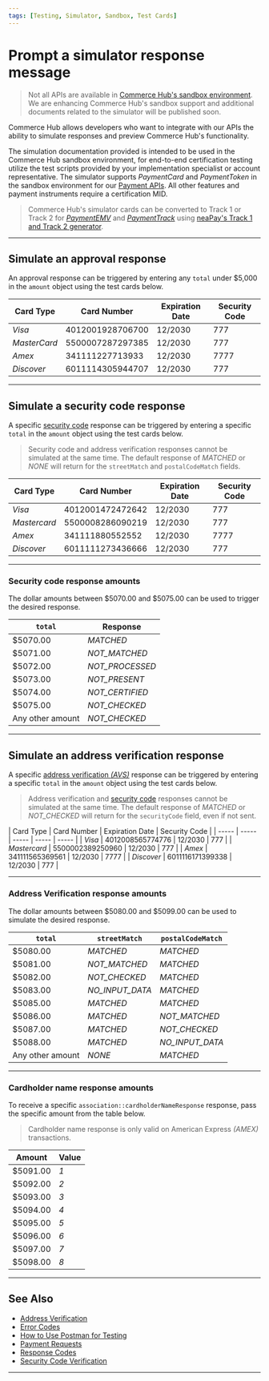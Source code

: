```yaml
---
tags: [Testing, Simulator, Sandbox, Test Cards] 
---
```


# Prompt a simulator response message

<!-- theme: danger -->
> Not all APIs are available in [Commerce Hub's sandbox environment](?path=docs/Resources/API-Documents/Use-Our-APIs.md). We are enhancing Commerce Hub's sandbox support and additional documents related to the simulator will be published soon.

Commerce Hub allows developers who want to integrate with our APIs the ability to simulate responses and preview Commerce Hub's functionality.

The simulation documentation provided is intended to be used in the Commerce Hub sandbox environment, for end-to-end certification testing utilize the test scripts provided by your implementation specialist or account representative. The simulator supports *PaymentCard* and *PaymentToken* in the sandbox environment for our [Payment APIs](?path=docs/Resources/API-Documents/Payments/Payments.md). All other features and payment instruments require a certification MID.

<!-- theme: info -->
> Commerce Hub's simulator cards can be converted to Track 1 or Track 2 for [*PaymentEMV*](?path=docs/In-Person/Encrypted-Payments/EMV.md) and [*PaymentTrack*](?path=docs/In-Person/Encrypted-Payments/Track.md) using [neaPay's Track 1 and Track 2 generator](https://neapay.com/online-tools/card-track1-track2-generator.html).

<!-- located in the developer dashboard. -->

---

## Simulate an approval response

An approval response can be triggered by entering any `total` under $5,000 in the `amount` object using the test cards below.

| Card Type | Card Number | Expiration Date | Security Code |
| ----- | ----- | ----- | ----- |
| *Visa* | 4012001928706700 | 12/2030 | 777 |
| *MasterCard* | 5500007287297385 | 12/2030 | 777 |
| *Amex* | 341111227713933 | 12/2030 | 7777 |
| *Discover* | 6011114305944707 | 12/2030 | 777 |

---

<!--
## Simulate a decline response

A specific response can be triggered by entering a specific `total` in the `amount` object using the test cards below. The dollar amounts between 5001.00 - 5999.00 can be used to trigger the desired [response code](?path=docs/Resources/Guides/Response-Codes/Response-Code.md) or [error code](?path=docs/Resources/Guides/Response-Codes/Error-Code.md).
-->

<!-- theme: example -->
<!-- > To receive a response of 006 Declined, submit 5006.00 as the total.

| Card Type | Card Number | Expiration Date | Security Code |
| ----- | ---- | ----------- | ------------ |
| *Visa* | 4012001915677112 | 12/2030 | 777 |
| *Mastercard* | 5500005275558172 | 12/2030 | 777 |
| *Amex* | 341111213920088 | 12/2030 | 7777 |
| *Discover* | 6011118233647696 | 12/2030 | 777 |

---

-->

## Simulate a security code response

A specific [security code](?path=docs/Resources/Guides/Fraud/Security-Code.md) response can be triggered by entering a specific `total` in the `amount` object using the test cards below.

<!-- theme: warning -->
> Security code and address verification responses cannot be simulated at the same time. The default response of *MATCHED* or *NONE* will return for the `streetMatch` and `postalCodeMatch` fields.

| Card Type | Card Number | Expiration Date | Security Code |
| ----- | ----- | ----- | ----- |
| *Visa* | 4012001472472642 | 12/2030 | 777 |
| *Mastercard* | 5500008286090219 | 12/2030 | 777 |
| *Amex* | 341111880552552 | 12/2030 | 7777 |
| *Discover* | 6011111273436666 | 12/2030 | 777 |

---

### Security code response amounts

The dollar amounts between $5070.00 and $5075.00 can be used to trigger the desired response.

| `total` | Response |
| ----- | ----- |
| $5070.00 | *MATCHED* |
| $5071.00 | *NOT_MATCHED* |
| $5072.00 | *NOT_PROCESSED* |
| $5073.00 | *NOT_PRESENT* |
| $5074.00 | *NOT_CERTIFIED*|
| $5075.00 | *NOT_CHECKED* |
| Any other amount | *NOT_CHECKED* |

---

## Simulate an address verification response

A specific [address verification *(AVS)*](?path=docs/Resources/Guides/Fraud/Address-Verification.md) response can be triggered by entering a specific `total` in the `amount` object using the test cards below.

<!-- theme: warning -->
> Address verification and [security code](#simulate-a-security-code-response) responses cannot be simulated at the same time. The default response of *MATCHED* or *NOT_CHECKED* will return for the `securityCode` field, even if not sent.

| Card Type | Card Number | Expiration Date | Security Code |
| ----- | ----- | ----- | ----- | ----- |
| *Visa* | 4012008565774776 | 12/2030 | 777 |
| *Mastercard* | 5500002389250960 | 12/2030 | 777 |
| *Amex* | 341111565369561 | 12/2030 | 7777 |
| *Discover* | 6011116171399338 | 12/2030 | 777 |

---

### Address Verification response amounts

The dollar amounts between $5080.00 and $5099.00 can be used to simulate the desired response.

| `total` | `streetMatch` | `postalCodeMatch` |
| ----- | ----- | ----- |
| $5080.00 | *MATCHED* | *MATCHED* |
| $5081.00 | *NOT_MATCHED* | *MATCHED* |
| $5082.00 | *NOT_CHECKED* | *MATCHED* |
| $5083.00 | *NO_INPUT_DATA* | *MATCHED* |
| $5085.00 | *MATCHED* | *MATCHED* |
| $5086.00 | *MATCHED* | *NOT_MATCHED*  |
| $5087.00 | *MATCHED* | *NOT_CHECKED* |
| $5088.00 | *MATCHED* |  *NO_INPUT_DATA* |
| Any other amount | *NONE* | *MATCHED* |

---

### Cardholder name response amounts

To receive a specific `association::cardholderNameResponse` response, pass the specific amount from the table below.

<!-- theme: info -->
> Cardholder name response is only valid on American Express *(AMEX)* transactions.

| Amount | Value |
| ----- | ----- |
| $5091.00 | *1* |
| $5092.00 | *2* |
| $5093.00 | *3* |
| $5094.00 | *4* |
| $5095.00 | *5* |
| $5096.00 | *6* |
| $5097.00 | *7* |
| $5098.00 | *8* |

---

## See Also

- [Address Verification](?path=docs/Resources/Guides/Fraud/Address-Verification.md)
- [Error Codes](?path=docs/Resources/Guides/Response-Codes/Error.md)
- [How to Use Postman for Testing](?path=docs/Resources/Guides/Testing/Postman-Testing.md)
- [Payment Requests](?path=docs/Resources/API-Documents/Payments/Payments.md)
- [Response Codes](?path=docs/Resources/Guides/Response-Codes/Response-Codes.md)
- [Security Code Verification](?path=docs/Resources/Guides/Fraud/Security-Code.md)

---
